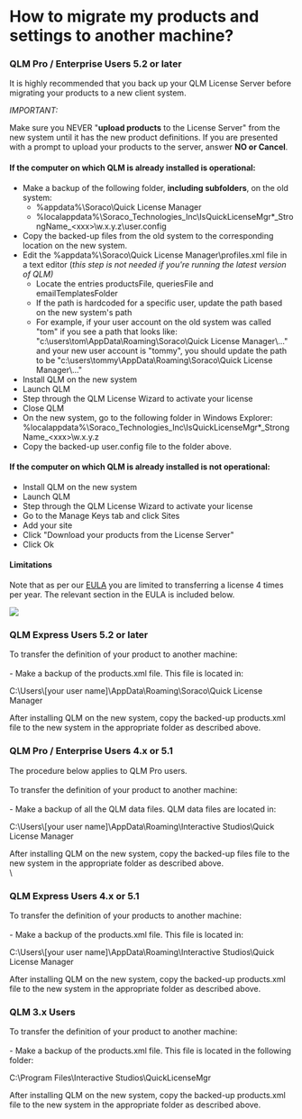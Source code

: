 # How to migrate my products and settings to another machine?

### QLM Pro /  Enterprise Users 5.2 or later <a href="#h_01hbdvpw4mt71a334hca07cczv" id="h_01hbdvpw4mt71a334hca07cczv"></a>

It is highly recommended that you back up your QLM License Server before migrating your products to a new client system.

_IMPORTANT:_

Make sure you NEVER  "**upload products** to the License Server" from the new system until it has the new product definitions. If you are presented with a prompt to upload your products to the server, answer **NO or Cancel**.

#### If the computer on which QLM is already installed is operational: <a href="#h_01hbdw63payjcgqfwth2fztaq0" id="h_01hbdw63payjcgqfwth2fztaq0"></a>

* Make a backup of the following folder, **including subfolders**, on the old system:
  * %appdata%\Soraco\Quick License Manager
  * %localappdata%\Soraco\_Technologies\_Inc\IsQuickLicenseMgr\*\_StrongName\_\<xxx>\w.x.y.z\user.config
* Copy the backed-up files from the old system to the corresponding location on the new system.
* Edit the %appdata%\Soraco\Quick License Manager\profiles.xml file in a text editor (_this step is not needed if you're running the latest version of QLM)_
  * Locate the entries productsFile, queriesFile and emailTemplatesFolder
  * If the path is hardcoded for a specific user, update the path based on the new system's path
  * For example, if your user account on the old system was called "tom" if you see a path that looks like: "c:\users\tom\AppData\Roaming\Soraco\Quick License Manager\\..." and your new user account is "tommy", you should update the path to be "c:\users\tommy\AppData\Roaming\Soraco\Quick License Manager\\..."
* Install QLM on the new system
* Launch QLM&#x20;
* Step through the QLM License Wizard to activate your license
* Close QLM
* On the new system, go to the following folder in Windows Explorer: %localappdata%\Soraco\_Technologies\_Inc\IsQuickLicenseMgr\*\_StrongName\_\<xxx>\w.x.y.z
* Copy the backed-up user.config file to the folder above.

#### If the computer on which QLM is already installed is not operational: <a href="#h_01hbdw68ntqefjnr8nhq9bgdkm" id="h_01hbdw68ntqefjnr8nhq9bgdkm"></a>

* Install QLM on the new system
* Launch QLM&#x20;
* Step through the QLM License Wizard to activate your license
* Go to the Manage Keys tab and click Sites
* Add your site
* Click "Download your products from the License Server"
* Click Ok

&#x20;

#### **Limitations** <a href="#h_01hbdvpw4mq4mt0y92r3svvn16" id="h_01hbdvpw4mq4mt0y92r3svvn16"></a>

Note that as per our [EULA](http://soraco.co/products/qlm/QlmLicense.pdf) you are limited to transferring a license 4 times per year. The relevant section in the EULA is included below.

![](https://support.soraco.co/attachments/token/aUcubhviFxr0dtJwAdCzkG8A6/?name=inline-1029670197.png)

&#x20;

### QLM Express Users 5.2 or later <a href="#h_01hbdvpw4mhwvc7evhxrckpq0p" id="h_01hbdvpw4mhwvc7evhxrckpq0p"></a>

To transfer the definition of your product to another machine:\
\
\- Make a backup of the products.xml file. This file is located in:

C:\Users\\\[your user name]\AppData\Roaming\Soraco\Quick License Manager

After installing QLM on the new system, copy the backed-up products.xml file to the new system in the appropriate folder as described above.

#### &#x20; <a href="#h_01hbdvpw4mh74qp2zxr0s0324f" id="h_01hbdvpw4mh74qp2zxr0s0324f"></a>

### QLM Pro / Enterprise Users 4.x or 5.1 <a href="#h_01hbdvpw4m0apd4h5zr76nndb2" id="h_01hbdvpw4m0apd4h5zr76nndb2"></a>

The procedure below applies to QLM Pro users.\
\
To transfer the definition of your product to another machine:\
\
\- Make a backup of all the QLM data files. QLM data files are located in:

C:\Users\\\[your user name]\AppData\Roaming\Interactive Studios\Quick License Manager

After installing QLM on the new system, copy the backed-up files file to the new system in the appropriate folder as described above.\
\


### QLM Express Users 4.x or 5.1 <a href="#h_01hbdvpw4m9chjeb5wev33wybp" id="h_01hbdvpw4m9chjeb5wev33wybp"></a>

To transfer the definition of your products to another machine:\
\
\- Make a backup of the products.xml file. This file is located in:

C:\Users\\\[your user name]\AppData\Roaming\Interactive Studios\Quick License Manager

After installing QLM on the new system, copy the backed-up products.xml file to the new system in the appropriate folder as described above.

### QLM 3.x Users <a href="#h_01hbdvpw4mbcbxt1gj3zg591by" id="h_01hbdvpw4mbcbxt1gj3zg591by"></a>

To transfer the definition of your product to another machine:\
\
\- Make a backup of the products.xml file. This file is located in the following folder:

C:\Program Files\Interactive Studios\QuickLicenseMgr

After installing QLM on the new system, copy the backed-up products.xml file to the new system in the appropriate folder as described above.
